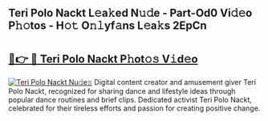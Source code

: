 ## Teri Polo Nackt L𝚎a𝚔ed N𝚞𝚍e - Part-Od0 Vi𝚍𝚎o P𝚑𝚘tos - H𝚘𝚝 O𝚗𝚕yf𝚊ns L𝚎a𝚔s 2EpCn

# <h2><a href="http://kfcvd65.oniu.top/?m=Teri+Polo+Nackt">🔗👉 🔴 Teri Polo Nackt P𝚑ot𝚘𝚜 V𝚒d𝚎o</a></h2>

[![Teri Polo Nackt Nu𝚍e𝚜](https://i.imgur.com/0qMVB7G.gif)](http://kfcvd65.oniu.top/?m=Teri+Polo+Nackt)
Digital content creator and amusement giver Teri Polo Nackt, recognized for sharing dance and lifestyle ideas through popular dance routines and brief clips. Dedicated activist Teri Polo Nackt, celebrated for their tireless efforts and passion for creating positive change.  
